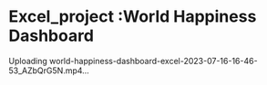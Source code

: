# Excel_project :World Happiness Dashboard
Uploading world-happiness-dashboard-excel-2023-07-16-16-46-53_AZbQrG5N.mp4…
